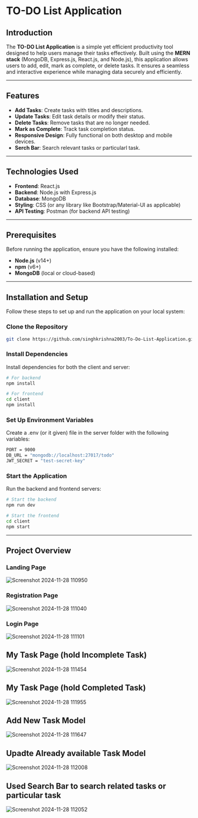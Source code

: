 # TO-DO List Application

## Introduction
The **TO-DO List Application** is a simple yet efficient productivity tool designed to help users manage their tasks effectively. Built using the **MERN stack** (MongoDB, Express.js, React.js, and Node.js), this application allows users to add, edit, mark as complete, or delete tasks. It ensures a seamless and interactive experience while managing data securely and efficiently.

---

## Features
- **Add Tasks**: Create tasks with titles and descriptions.
- **Update Tasks**: Edit task details or modify their status.
- **Delete Tasks**: Remove tasks that are no longer needed.
- **Mark as Complete**: Track task completion status.
- **Responsive Design**: Fully functional on both desktop and mobile devices.
- **Serch Bar**: Search relevant tasks or particularl task.

---

## Technologies Used
- **Frontend**: React.js
- **Backend**: Node.js with Express.js
- **Database**: MongoDB
- **Styling**: CSS (or any library like Bootstrap/Material-UI as applicable)
- **API Testing**: Postman (for backend API testing)

---

## Prerequisites
Before running the application, ensure you have the following installed:
- **Node.js** (v14+)
- **npm** (v6+)
- **MongoDB** (local or cloud-based)

---

## Installation and Setup
Follow these steps to set up and run the application on your local system:

### Clone the Repository
```bash
git clone https://github.com/singhkrishna2003/To-Do-List-Application.git
```
### Install Dependencies
Install dependencies for both the client and server:
```bash
# For backend
npm install

# For frontend
cd client
npm install
```
### Set Up Environment Variables
Create a .env (or it given) file in the server folder with the following variables:
```bash
PORT = 9000
DB_URL = "mongodb://localhost:27017/todo"
JWT_SECRET = "test-secret-key"
```
### Start the Application
Run the backend and frontend servers:
```bash
# Start the backend
npm run dev 

# Start the frontend
cd client
npm start
```

---

## Project Overview

### Landing Page
![Screenshot 2024-11-28 110950](https://github.com/user-attachments/assets/74808788-7c89-4383-b9e8-3da2ca36e6e6)

### Registration Page 
![Screenshot 2024-11-28 111040](https://github.com/user-attachments/assets/bce250eb-6b92-4188-90eb-603edc051858)

### Login Page
![Screenshot 2024-11-28 111101](https://github.com/user-attachments/assets/a3f5f12b-fd9d-4c4f-8356-3dc71a334a9d)

## My Task Page (hold Incomplete Task)
![Screenshot 2024-11-28 111454](https://github.com/user-attachments/assets/302e7998-d2ff-4cb7-b8ba-638f8ba2ac4c)

## My Task Page (hold Completed Task)
![Screenshot 2024-11-28 111955](https://github.com/user-attachments/assets/0340183d-ee4a-49b2-8f6d-68a3b3e403b3)

## Add New Task Model
![Screenshot 2024-11-28 111647](https://github.com/user-attachments/assets/5d6fa6c1-94ec-4e62-a824-73680fdfd08a)

## Upadte Already available Task Model
![Screenshot 2024-11-28 112008](https://github.com/user-attachments/assets/923440aa-633a-4b93-af9b-777fc30dde42)

## Used Search Bar to search related tasks or particular task
![Screenshot 2024-11-28 112052](https://github.com/user-attachments/assets/abc768ca-35b3-4d85-bef2-bc2e46ce03f2)
